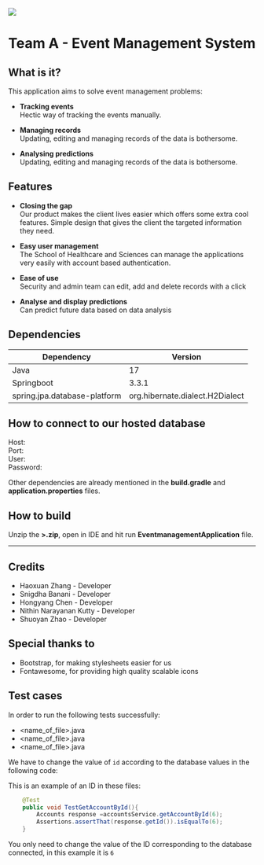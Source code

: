 ![](Project_Logo.png)

# Team A - Event Management System

## What is it?

This application aims to solve event management problems:

- **Tracking events** \
Hectic way of tracking the events manually.

- **Managing records** \
Updating, editing and managing records of the data is bothersome.

- **Analysing predictions** \
Updating, editing and managing records of the data is bothersome.

## Features

- **Closing the gap** \
Our product makes the client lives easier which offers some extra cool features. Simple design that gives the client the targeted information they need.

- **Easy user management** \
The School of Healthcare and Sciences can manage the applications very easily with account based authentication.

- **Ease of use** \
Security and admin team can edit, add and delete records with a click

- **Analyse and display predictions** \
Can predict future data based on data analysis

## Dependencies

|Dependency| Version |
|-----------|------|
|Java| 17   |
|Springboot| 3.3.1 |
|spring.jpa.database-platform|org.hibernate.dialect.H2Dialect      |

## How to connect to our hosted database
Host:  \
Port:  \
User: \
Password: 

Other dependencies are already mentioned in the **build.gradle** and **application.properties** files.

## How to build
Unzip the **<name>>.zip**, open in IDE and hit run **EventmanagementApplication** file.

---

## Credits
- Haoxuan Zhang - Developer
- Snigdha Banani - Developer
- Hongyang Chen - Developer
- Nithin Narayanan Kutty - Developer
- Shuoyan Zhao - Developer

## Special thanks to
- Bootstrap, for making stylesheets easier for us
- Fontawesome, for providing high quality scalable icons

## Test cases
In order to run the following tests successfully:
- <name_of_file>.java
- <name_of_file>.java
- <name_of_file>.java

We have to change the value of `id` according to the database values in the following code:

This is an example of an ID in these files:
```java
    @Test
    public void TestGetAccountById(){
        Accounts response =accountsService.getAccountById(6);
        Assertions.assertThat(response.getId()).isEqualTo(6);
    }
```

You only need to change the value of the ID corresponding to the database connected, in this example it is `6`